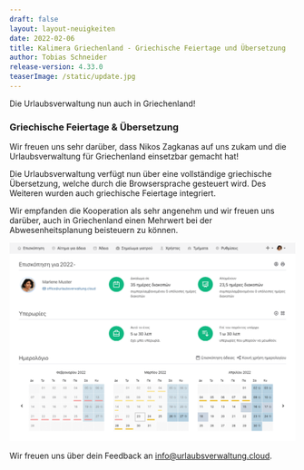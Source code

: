 ```yaml
---
draft: false
layout: layout-neuigkeiten
date: 2022-02-06
title: Kalimera Griechenland - Griechische Feiertage und Übersetzung 
author: Tobias Schneider
release-version: 4.33.0
teaserImage: /static/update.jpg
---
```


Die Urlaubsverwaltung nun auch in Griechenland!

<!-- more -->

### Griechische Feiertage & Übersetzung

Wir freuen uns sehr darüber, dass Nikos Zagkanas auf uns zukam und die Urlaubsverwaltung für Griechenland einsetzbar gemacht hat!

Die Urlaubsverwaltung verfügt nun über eine vollständige griechische Übersetzung, welche durch die Browsersprache gesteuert wird. Des Weiteren wurden auch griechische Feiertage integriert.

Wir empfanden die Kooperation als sehr angenehm und wir freuen uns darüber, auch in Griechenland einen Mehrwert bei der Abwesenheitsplanung beisteuern zu können.

<picture>
    <source srcset="greek.avif" type="image/avif" />
    <source srcset="greek.webp" type="image/webp" />
    <img
      src="greek.png"
      alt="Urlaubsverwaltung auf griechisch"
      decoding="async"
      loading="lazy"
      class="rounded-lg"
    />
</picture>

<br/>

Wir freuen uns über dein Feedback an <a href="mailto:info@urlaubsverwaltung.cloud?subject=Feedback">info@urlaubsverwaltung.cloud</a>.




